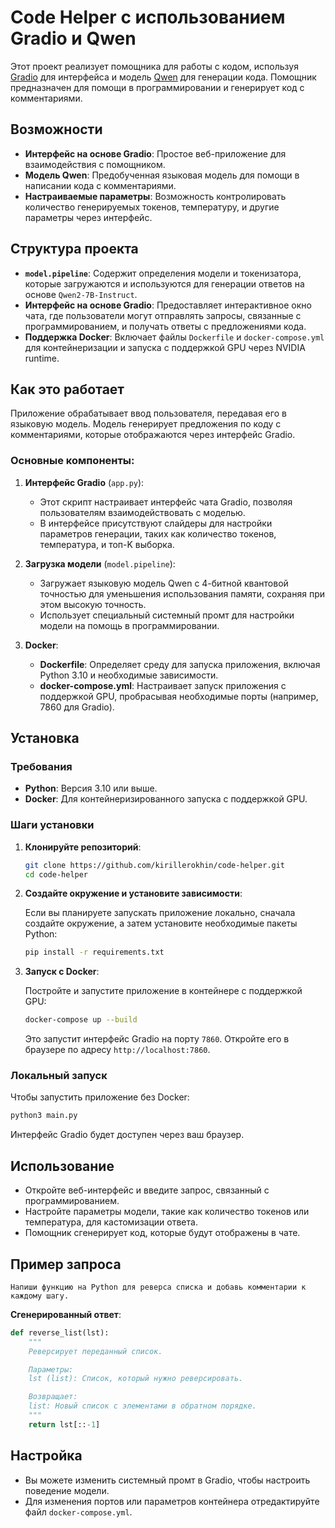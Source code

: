 # Code Helper с использованием Gradio и Qwen

Этот проект реализует помощника для работы с кодом, используя [Gradio](https://www.gradio.app/) для интерфейса и модель [Qwen](https://huggingface.co/Qwen) для генерации кода. Помощник предназначен для помощи в программировании и генерирует код с комментариями.

## Возможности

- **Интерфейс на основе Gradio**: Простое веб-приложение для взаимодействия с помощником.
- **Модель Qwen**: Предобученная языковая модель для помощи в написании кода с комментариями.
- **Настраиваемые параметры**: Возможность контролировать количество генерируемых токенов, температуру, и другие параметры через интерфейс.

## Структура проекта

- **`model.pipeline`**: Содержит определения модели и токенизатора, которые загружаются и используются для генерации ответов на основе `Qwen2-7B-Instruct`.
- **Интерфейс на основе Gradio**: Предоставляет интерактивное окно чата, где пользователи могут отправлять запросы, связанные с программированием, и получать ответы с предложениями кода.
- **Поддержка Docker**: Включает файлы `Dockerfile` и `docker-compose.yml` для контейнеризации и запуска с поддержкой GPU через NVIDIA runtime.

## Как это работает

Приложение обрабатывает ввод пользователя, передавая его в языковую модель. Модель генерирует предложения по коду с комментариями, которые отображаются через интерфейс Gradio.

### Основные компоненты:

1. **Интерфейс Gradio** (`app.py`):
   - Этот скрипт настраивает интерфейс чата Gradio, позволяя пользователям взаимодействовать с моделью.
   - В интерфейсе присутствуют слайдеры для настройки параметров генерации, таких как количество токенов, температура, и топ-K выборка.

2. **Загрузка модели** (`model.pipeline`):
   - Загружает языковую модель Qwen с 4-битной квантовой точностью для уменьшения использования памяти, сохраняя при этом высокую точность.
   - Использует специальный системный промт для настройки модели на помощь в программировании.

3. **Docker**:
   - **Dockerfile**: Определяет среду для запуска приложения, включая Python 3.10 и необходимые зависимости.
   - **docker-compose.yml**: Настраивает запуск приложения с поддержкой GPU, пробрасывая необходимые порты (например, 7860 для Gradio).

## Установка

### Требования

- **Python**: Версия 3.10 или выше.
- **Docker**: Для контейнеризированного запуска с поддержкой GPU.

### Шаги установки

1. **Клонируйте репозиторий**:

   ```bash
   git clone https://github.com/kirillerokhin/code-helper.git
   cd code-helper
   ```

2. **Создайте окружение и установите зависимости**:

   Если вы планируете запускать приложение локально, сначала создайте окружение, а затем установите необходимые пакеты Python:

   ```bash
   pip install -r requirements.txt
   ```

3. **Запуск с Docker**:

   Постройте и запустите приложение в контейнере с поддержкой GPU:

   ```bash
   docker-compose up --build
   ```

   Это запустит интерфейс Gradio на порту `7860`. Откройте его в браузере по адресу `http://localhost:7860`.

### Локальный запуск

Чтобы запустить приложение без Docker:

```bash
python3 main.py
```

Интерфейс Gradio будет доступен через ваш браузер.

## Использование

- Откройте веб-интерфейс и введите запрос, связанный с программированием.
- Настройте параметры модели, такие как количество токенов или температура, для кастомизации ответа.
- Помощник сгенерирует код, которые будут отображены в чате.

## Пример запроса

```
Напиши функцию на Python для реверса списка и добавь комментарии к каждому шагу.
```

**Сгенерированный ответ**:
```python
def reverse_list(lst):
    """
    Реверсирует переданный список.

    Параметры:
    lst (list): Список, который нужно реверсировать.

    Возвращает:
    list: Новый список с элементами в обратном порядке.
    """
    return lst[::-1]
```

## Настройка

- Вы можете изменить системный промт в Gradio, чтобы настроить поведение модели.
- Для изменения портов или параметров контейнера отредактируйте файл `docker-compose.yml`.